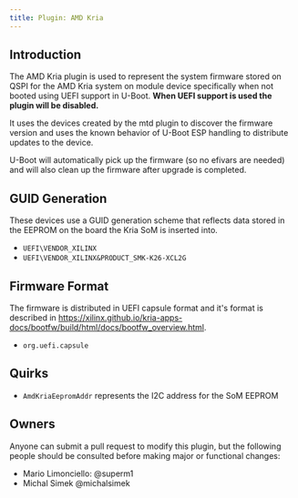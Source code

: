 ```yaml
---
title: Plugin: AMD Kria
---
```


## Introduction

The AMD Kria plugin is used to represent the system firmware stored on QSPI
for the AMD Kria system on module device specifically when not booted using
UEFI support in U-Boot.  **When UEFI support is used the plugin will be disabled.**

It uses the devices created by the mtd plugin to discover the firmware
version and uses the known behavior of U-Boot ESP handling to distribute
updates to the device.

U-Boot will automatically pick up the firmware (so no efivars are needed) and
will also clean up the firmware after upgrade is completed.

## GUID Generation

These devices use a GUID generation scheme that reflects data stored in the
EEPROM on the board the Kria SoM is inserted into.

* `UEFI\VENDOR_XILINX`
* `UEFI\VENDOR_XILINX&PRODUCT_SMK-K26-XCL2G`

## Firmware Format

The firmware is distributed in UEFI capsule format and it's format is described
in <https://xilinx.github.io/kria-apps-docs/bootfw/build/html/docs/bootfw_overview.html>.

* `org.uefi.capsule`

## Quirks

* `AmdKriaEepromAddr` represents the I2C address for the SoM EEPROM

## Owners

Anyone can submit a pull request to modify this plugin, but the following people should be
consulted before making major or functional changes:

* Mario Limonciello: @superm1
* Michal Simek @michalsimek
